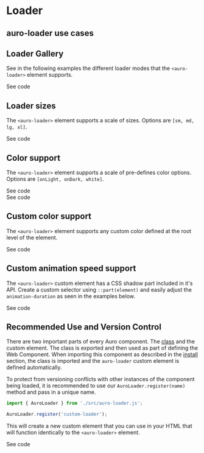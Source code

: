 <!--
The index.md file is a compiled document. No edits should be made directly to this file.
README.md is created by running `npm run build:docs`.
This file is generated based on a template fetched from `./docs/partials/index.md`
-->

# Loader

<!-- AURO-GENERATED-CONTENT:START (FILE:src=./description.md) -->
<!-- AURO-GENERATED-CONTENT:END -->

## auro-loader use cases

<!-- AURO-GENERATED-CONTENT:START (FILE:src=./useCases.md) -->
<!-- AURO-GENERATED-CONTENT:END -->

## Loader Gallery

See in the following examples the different loader modes that the `<auro-loader>` element supports.

<div class="exampleWrapper">
  <!-- AURO-GENERATED-CONTENT:START (FILE:src=./../../apiExamples/basic.html) -->
  <!-- AURO-GENERATED-CONTENT:END -->
</div>

<auro-accordion alignRight>
  <span slot="trigger">See code</span>

<!-- AURO-GENERATED-CONTENT:START (CODE:src=./../../apiExamples/basic.html) -->
<!-- AURO-GENERATED-CONTENT:END -->

</auro-accordion>

## Loader sizes

The `<auro-loader>` element supports a scale of sizes. Options are `[sm, md, lg, xl]`.

<div class="exampleWrapper">
  <!-- AURO-GENERATED-CONTENT:START (FILE:src=./../../apiExamples/loader_sizes.html) -->
  <!-- AURO-GENERATED-CONTENT:END -->
</div>

<auro-accordion alignRight>
  <span slot="trigger">See code</span>

<!-- AURO-GENERATED-CONTENT:START (CODE:src=./../../apiExamples/loader_sizes.html) -->
<!-- AURO-GENERATED-CONTENT:END -->

</auro-accordion>

## Color support

The `<auro-loader>` element supports a scale of pre-defines color options. Options are `[onLight, onDark, white]`.

<div class="exampleWrapper">
  <!-- AURO-GENERATED-CONTENT:START (FILE:src=./../../apiExamples/loader_color.html) -->
  <!-- AURO-GENERATED-CONTENT:END -->
</div>

<auro-accordion alignRight>
  <span slot="trigger">See code</span>

<!-- AURO-GENERATED-CONTENT:START (CODE:src=./../../apiExamples/loader_color.html) -->
<!-- AURO-GENERATED-CONTENT:END -->

</auro-accordion>

<div class="exampleWrapper--ondark">
  <!-- AURO-GENERATED-CONTENT:START (FILE:src=./../../apiExamples/loader_color_ondark.html) -->
  <!-- AURO-GENERATED-CONTENT:END -->
</div>

<auro-accordion alignRight>
  <span slot="trigger">See code</span>

<!-- AURO-GENERATED-CONTENT:START (CODE:src=./../../apiExamples/loader_color_ondark.html) -->
<!-- AURO-GENERATED-CONTENT:END -->

</auro-accordion>

## Custom color support

The `<auro-loader>` element supports any custom color defined at the root level of the element.

<div class="exampleWrapper">
  <!-- AURO-GENERATED-CONTENT:START (FILE:src=./../../apiExamples/custom_color.html) -->
  <!-- AURO-GENERATED-CONTENT:END -->
</div>

<auro-accordion alignRight>
  <span slot="trigger">See code</span>

<!-- AURO-GENERATED-CONTENT:START (CODE:src=./../../apiExamples/custom_color.html) -->
<!-- AURO-GENERATED-CONTENT:END -->

</auro-accordion>

## Custom animation speed support

The `<auro-loader>` custom element has a CSS shadow part included in it's API. Create a custom selector using `::part(element)` and easily adjust the `animation-duration` as seen in the examples below.

<div class="exampleWrapper">
  <!-- AURO-GENERATED-CONTENT:START (FILE:src=./../../apiExamples/custom_speed.html) -->
  <!-- AURO-GENERATED-CONTENT:END -->
</div>

<auro-accordion alignRight>
  <span slot="trigger">See code</span>

<!-- AURO-GENERATED-CONTENT:START (CODE:src=./../../apiExamples/custom_speed.html) -->
<!-- AURO-GENERATED-CONTENT:END -->

</auro-accordion>

## Recommended Use and Version Control

There are two important parts of every Auro component. The <a href="https://developer.mozilla.org/en-US/docs/Web/JavaScript/Reference/Classes">class</a> and the custom element. The class is exported and then used as part of defining the Web Component. When importing this component as described in the <a href="#install">install</a> section, the class is imported and the `auro-loader` custom element is defined automatically.

To protect from versioning conflicts with other instances of the component being loaded, it is recommended to use our `AuroLoader.register(name)` method and pass in a unique name.

```js
import { AuroLoader } from './src/auro-loader.js';

AuroLoader.register('custom-loader');
```

This will create a new custom element that you can use in your HTML that will function identically to the `<auro-loader>` element.

<div class="exampleWrapper exampleWrapper--flex">
  <!-- AURO-GENERATED-CONTENT:START (FILE:src=./../../apiExamples/custom.html) -->
  <!-- AURO-GENERATED-CONTENT:END -->
</div>
<auro-accordion alignRight>
  <span slot="trigger">See code</span>
<!-- AURO-GENERATED-CONTENT:START (CODE:src=./../../apiExamples/custom.html) -->
<!-- AURO-GENERATED-CONTENT:END -->
</auro-accordion>
